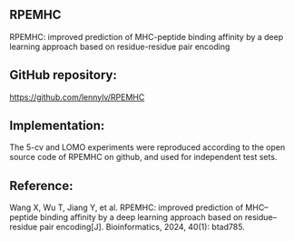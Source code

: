 ## RPEMHC
RPEMHC: improved prediction of MHC-peptide binding affinity by a deep learning approach based on residue-residue pair encoding

## GitHub repository:
https://github.com/lennylv/RPEMHC

## Implementation:
The 5-cv and LOMO experiments were reproduced according to the open source code of RPEMHC on github, and used for independent test sets.

## Reference:
Wang X, Wu T, Jiang Y, et al. RPEMHC: improved prediction of MHC–peptide binding affinity by a deep learning approach based on residue–residue pair encoding[J]. Bioinformatics, 2024, 40(1): btad785.




